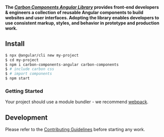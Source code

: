 
**The _[Carbon Components Angular Library](http://angular.carbondesignsystem.com/)_ provides front-end developers & engineers a collection of reusable Angular components to build websites and user interfaces. Adopting the library enables developers to use consistent markup, styles, and behavior in prototype and production work.**

## Install

```sh
$ npx @angular/cli new my-project
$ cd my-project
$ npm i carbon-components-angular carbon-components
$ # include carbon css
$ # import components
$ npm start
```

### Getting Started

Your project should use a module bundler - we recommend [webpack](https://webpack.js.org/).

## Development

Please refer to the [Contributing Guidelines](https://github.com/IBM/carbon-components-angular/blob/master/README.md#contributing) before starting any work.